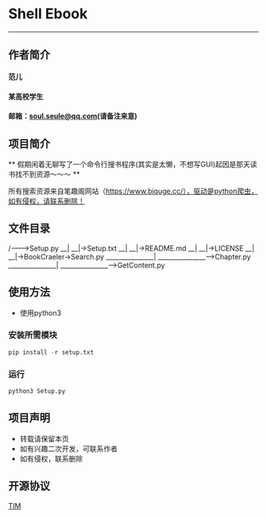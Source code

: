 # Shell Ebook

***

## 作者简介

#### 范儿
#### 某高校学生
#### 邮箱：soul.seule@qq.com(请备注来意)

## 项目简介

** 假期闲着无聊写了一个命令行搜书程序(其实是太懒，不想写GUI)起因是那天读书找不到资源～～～ **

所有搜索资源来自笔趣阁网站（https://www.biquge.cc/），驱动是python爬虫，如有侵权，请联系删除！

## 文件目录

/--->Setup.py
__|
__|->Setup.txt
__|
__|->README.md
__|
__|->LICENSE
__|
__|->BookCraeler->Search.py
_______________|
_______________-->Chapter.py
_______________|
_______________-->GetContent.py

## 使用方法

* 使用python3 

### 安装所需模块

```python
pip install -r setup.txt
```

### 运行
```python
python3 Setup.py
```

## 项目声明

* 转载请保留本页
* 如有兴趣二次开发，可联系作者
* 如有侵权，联系删除

## 开源协议

[TIM](/LICENSE)



